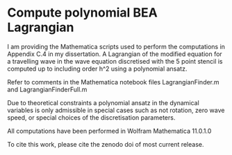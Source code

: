 # Compute polynomial BEA Lagrangian

I am providing the Mathematica scripts used to perform the computations in Appendix C.4 in my dissertation. 
A Lagrangian of the modified equation for a travelling wave in the wave equation discretised with the 5 point stencil is computed up to including  order h^2 using a polynomial ansatz.

Refer to comments in the Mathematica notebook files LagrangianFinder.m and LagrangianFinderFull.m

Due to theoretical constraints a polynomial ansatz in the dynamical variables is only admissible in special cases such as not rotation, zero wave speed, or special choices of the discretisation parameters.


All computations have been performed in Wolfram Mathematica 11.0.1.0

To cite this work, please cite the zenodo doi of most current release.
